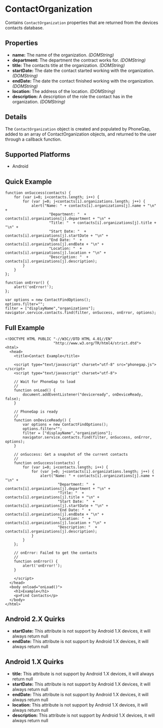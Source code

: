ContactOrganization
===================

Contains `ContactOrganization` properties that are returned from the devices contacts database.

Properties
----------

- __name:__ The name of the organization. _(DOMString)_
- __department:__ The department the contract works for. _(DOMString)_
- __title:__ The contacts title at the organization. _(DOMString)_
- __startDate:__ The date the contact started working with the organization. _(DOMString)_
- __endDate:__ The date the contact finished working with the organization. _(DOMString)_
- __location:__ The address of the location. _(DOMString)_
- __description:__ A description of the role the contact has in the organization. _(DOMString)_

Details
-------

The `ContactOrganization` object is created and populated by PhoneGap, added to an array of ContactOrganization objects, and returned to the user through a callback function.

Supported Platforms
-------------------

- Android

Quick Example
-------------

    function onSuccess(contacts) {
		for (var i=0; i<contacts.length; i++) {
			for (var j=0; j<contacts[i].organizations.length; j++) {
				alert("Name: " + contacts[i].organizations[j].name + "\n" + 
						"Department: "  + contacts[i].organizations[j].department + "\n" + 
						"Title: "  + contacts[i].organizations[j].title + "\n" + 
						"Start Date: "  + contacts[i].organizations[j].startDate + "\n" + 
						"End Date: "  + contacts[i].organizations[j].endDate + "\n" + 
						"Location: "  + contacts[i].organizations[j].location + "\n" + 
						"Description: "  + contacts[i].organizations[j].description);
			}
		}
    };

    function onError() {
        alert('onError!');
    };

    var options = new ContactFindOptions();
	options.filter="";
	filter = ["displayName","organizations"];
    navigator.service.contacts.find(filter, onSuccess, onError, options);

Full Example
------------

    <!DOCTYPE HTML PUBLIC "-//W3C//DTD HTML 4.01//EN"
                          "http://www.w3.org/TR/html4/strict.dtd">
    <html>
      <head>
        <title>Contact Example</title>

        <script type="text/javascript" charset="utf-8" src="phonegap.js"></script>
        <script type="text/javascript" charset="utf-8">

        // Wait for PhoneGap to load
        //
        function onLoad() {
            document.addEventListener("deviceready", onDeviceReady, false);
        }

        // PhoneGap is ready
        //
        function onDeviceReady() {
			var options = new ContactFindOptions();
			options.filter="";
			filter = ["displayName","organizations"];
			navigator.service.contacts.find(filter, onSuccess, onError, options);
        }
    
        // onSuccess: Get a snapshot of the current contacts
        //
		function onSuccess(contacts) {
			for (var i=0; i<contacts.length; i++) {
				for (var j=0; j<contacts[i].organizations.length; j++) {
					alert("Name: " + contacts[i].organizations[j].name + "\n" + 
							"Department: "  + contacts[i].organizations[j].department + "\n" + 
							"Title: "  + contacts[i].organizations[j].title + "\n" + 
							"Start Date: "  + contacts[i].organizations[j].startDate + "\n" + 
							"End Date: "  + contacts[i].organizations[j].endDate + "\n" + 
							"Location: "  + contacts[i].organizations[j].location + "\n" + 
							"Description: "  + contacts[i].organizations[j].description);
				}
			}
		};
    
        // onError: Failed to get the contacts
        //
        function onError() {
            alert('onError!');
        }

        </script>
      </head>
      <body onload="onLoad()">
        <h1>Example</h1>
        <p>Find Contacts</p>
      </body>
    </html>

Android 2.X Quirks
------------------

- __startDate:__ This attribute is not support by Android 1.X devices, it will always return null
- __endDate:__ This attribute is not support by Android 1.X devices, it will always return null
	
Android 1.X Quirks
------------------

- __title:__ This attribute is not support by Android 1.X devices, it will always return null
- __startDate:__ This attribute is not support by Android 1.X devices, it will always return null
- __endDate:__ This attribute is not support by Android 1.X devices, it will always return null
- __location:__ This attribute is not support by Android 1.X devices, it will always return null
- __description:__ This attribute is not support by Android 1.X devices, it will always return null
